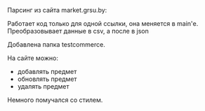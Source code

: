 Парсинг из сайта market.grsu.by:

Работает код только для одной ссылки, она меняется в main'е. Преобразовывает данные в csv, а после в json

Добавлена папка testcommerce.

На сайте можно:
- добавлять предмет
- обновлять предмет
- удалять предмет

Немного помучался со стилем.
